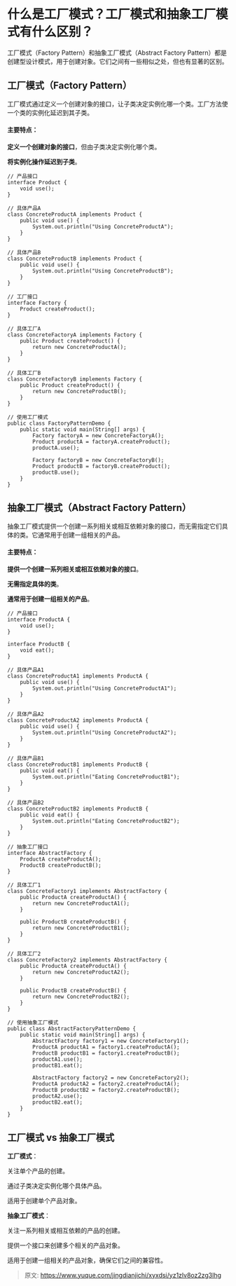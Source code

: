 # 什么是工厂模式？工厂模式和抽象工厂模式有什么区别？

工厂模式（Factory Pattern）和抽象工厂模式（Abstract Factory Pattern）都是创建型设计模式，用于创建对象。它们之间有一些相似之处，但也有显著的区别。

## 工厂模式（Factory Pattern）
工厂模式通过定义一个创建对象的接口，让子类决定实例化哪一个类。工厂方法使一个类的实例化延迟到其子类。

#### 主要特点：
**定义一个创建对象的接口**，但由子类决定实例化哪个类。

**将实例化操作延迟到子类**。

```plain
// 产品接口
interface Product {
    void use();
}

// 具体产品A
class ConcreteProductA implements Product {
    public void use() {
        System.out.println("Using ConcreteProductA");
    }
}

// 具体产品B
class ConcreteProductB implements Product {
    public void use() {
        System.out.println("Using ConcreteProductB");
    }
}

// 工厂接口
interface Factory {
    Product createProduct();
}

// 具体工厂A
class ConcreteFactoryA implements Factory {
    public Product createProduct() {
        return new ConcreteProductA();
    }
}

// 具体工厂B
class ConcreteFactoryB implements Factory {
    public Product createProduct() {
        return new ConcreteProductB();
    }
}

// 使用工厂模式
public class FactoryPatternDemo {
    public static void main(String[] args) {
        Factory factoryA = new ConcreteFactoryA();
        Product productA = factoryA.createProduct();
        productA.use();

        Factory factoryB = new ConcreteFactoryB();
        Product productB = factoryB.createProduct();
        productB.use();
    }
}
```

## 抽象工厂模式（Abstract Factory Pattern）
抽象工厂模式提供一个创建一系列相关或相互依赖对象的接口，而无需指定它们具体的类。它通常用于创建一组相关的产品。

#### 主要特点：
**提供一个创建一系列相关或相互依赖对象的接口**。

**无需指定具体的类**。

**通常用于创建一组相关的产品**。

```plain
// 产品接口
interface ProductA {
    void use();
}

interface ProductB {
    void eat();
}

// 具体产品A1
class ConcreteProductA1 implements ProductA {
    public void use() {
        System.out.println("Using ConcreteProductA1");
    }
}

// 具体产品A2
class ConcreteProductA2 implements ProductA {
    public void use() {
        System.out.println("Using ConcreteProductA2");
    }
}

// 具体产品B1
class ConcreteProductB1 implements ProductB {
    public void eat() {
        System.out.println("Eating ConcreteProductB1");
    }
}

// 具体产品B2
class ConcreteProductB2 implements ProductB {
    public void eat() {
        System.out.println("Eating ConcreteProductB2");
    }
}

// 抽象工厂接口
interface AbstractFactory {
    ProductA createProductA();
    ProductB createProductB();
}

// 具体工厂1
class ConcreteFactory1 implements AbstractFactory {
    public ProductA createProductA() {
        return new ConcreteProductA1();
    }

    public ProductB createProductB() {
        return new ConcreteProductB1();
    }
}

// 具体工厂2
class ConcreteFactory2 implements AbstractFactory {
    public ProductA createProductA() {
        return new ConcreteProductA2();
    }

    public ProductB createProductB() {
        return new ConcreteProductB2();
    }
}

// 使用抽象工厂模式
public class AbstractFactoryPatternDemo {
    public static void main(String[] args) {
        AbstractFactory factory1 = new ConcreteFactory1();
        ProductA productA1 = factory1.createProductA();
        ProductB productB1 = factory1.createProductB();
        productA1.use();
        productB1.eat();

        AbstractFactory factory2 = new ConcreteFactory2();
        ProductA productA2 = factory2.createProductA();
        ProductB productB2 = factory2.createProductB();
        productA2.use();
        productB2.eat();
    }
}
```

## 工厂模式 vs 抽象工厂模式
**工厂模式**：

关注单个产品的创建。

通过子类决定实例化哪个具体产品。

适用于创建单个产品对象。

**抽象工厂模式**：

关注一系列相关或相互依赖的产品的创建。

提供一个接口来创建多个相关的产品对象。

适用于创建一组相关的产品对象，确保它们之间的兼容性。



> 原文: <https://www.yuque.com/jingdianjichi/xyxdsi/yz1zlv8oz2zg3lhg>
